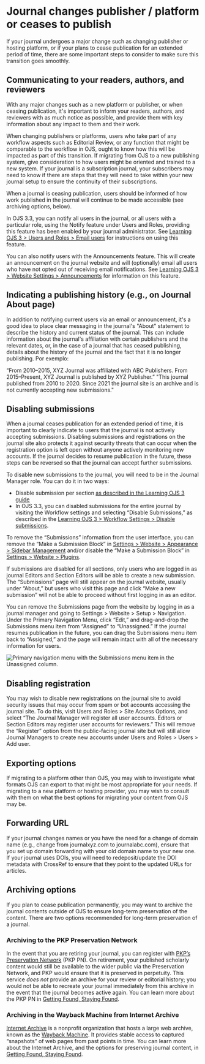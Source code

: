 # Journal changes publisher / platform or ceases to publish

If your journal undergoes a major change such as changing publisher or hosting platform, or if your plans to cease publication for an extended period of time, there are some important steps to consider to make sure this transition goes smoothly.

## Communicating to your readers, authors, and reviewers

With any major changes such as a new platform or publisher, or when ceasing publication, it's important to inform your readers, authors, and reviewers with as much notice as possible, and provide them with key information about any impact to them and their work.

When changing publishers or platforms, users who take part of any workflow aspects such as Editorial Review, or any function that might be comparable to the workflow in OJS, ought to know how this will be impacted as part of this transition. If migrating from OJS to a new publishing system, give consideration to how users might be oriented and trained to a new system. If your journal is a subscription journal, your subscribers may need to know if there are steps that they will need to take within your new journal setup to ensure the continuity of their subscriptions.

When a journal is ceasing publication, users should be informed of how work published in the journal will continue to be made accessible (see archiving options, below).

In OJS 3.3, you can notify all users in the journal, or all users with a particular role, using the Notify feature under Users and Roles, providing this feature has been enabled by your journal administrator. See [Learning OJS 3 > Users and Roles > Email users](/learning-ojs/en/users-and-roles#email-users) for instructions on using this feature.

You can also notify users with the Announcements feature. This will create an announcement on the journal website and will (optionally) email all users who have not opted out of receiving email notifications. See [Learning OJS 3 > Website Settings > Announcements](/learning-ojs/en/settings-website#announcements) for information on this feature.

## Indicating a publishing history (e.g., on Journal About page)
In addition to notifying current users via an email or announcement, it's a good idea to place clear messaging in the journal's "About" statement to describe the history and current status of the journal. This can include information about the journal's affiliation with certain publishers and the relevant dates, or, in the case of a journal that has ceased publishing, details about the history of the journal and the fact that it is no longer publishing. Por exemplo:

“From 2010–2015, XYZ Journal was affiliated with ABC Publishers. From 2015–Present, XYZ Journal is published by XYZ Publisher.” "This journal published from 2010 to 2020. Since 2021 the journal site is an archive and is not currently accepting new submissions."

## Disabling submissions

When a journal ceases publication for an extended period of time, it is important to clearly indicate to users that the journal is not actively accepting submissions. Disabling submissions and registrations on the journal site also protects it against security threats that can occur when the registration option is left open without anyone actively monitoring new accounts. If the journal decides to resume publication in the future, these steps can be reversed so that the journal can accept further submissions.

To disable new submissions to the journal, you will need to be in the Journal Manager role. You can do it in two ways:

- Disable submission per section [as described in the Learning OJS 3 guide](/learning-ojs/en/journal-setup#create-section)
- In OJS 3.3, you can disabled submissions for the entire journal by visiting the Workflow settings and selecting “Disable Submissions,” as described in the [Learning OJS 3 > Workflow Settings > Disable submissions](/learning-ojs/en/settings-workflow#disable-submissions).

To remove the “Submissions” information from the user interface, you can remove the “Make a Submission Block” in [Settings > Website > Appearance > Sidebar Management](/learning-ojs/en/settings-website#appearance) and/or disable the “Make a Submission Block” in [Settings > Website > Plugins](/learning-ojs/en/settings-website#installed-plugins).

If submissions are disabled for all sections, only users who are logged in as journal Editors and Section Editors will be able to create a new submission. The “Submissions” page will still appear on the journal website, usually under “About,” but users who visit this page and click “Make a new submission” will not be able to proceed without first logging in as an editor.

You can remove the Submissions page from the website by logging in as a journal manager and going to Settings > Website > Setup > Navigation. Under the Primary Navigation Menu, click “Edit,” and drag-and-drop the Submissions menu item from “Assigned” to “Unassigned.” If the journal resumes publication in the future, you can drag the Submissions menu item back to “Assigned,” and the page will remain intact with all of the necessary information for users.

![Primary navigation menu with the Submissions menu item in the Unassigned column.](./assets/journal-policies-nav-menu-unassign-submissions.png)

## Disabling registration

You may wish to disable new registrations on the journal site to avoid security issues that may occur from spam or bot accounts accessing the journal site. To do this, visit Users and Roles > Site Access Options, and select “The Journal Manager will register all user accounts. Editors or Section Editors may register user accounts for reviewers.” This will remove the “Register” option from the public-facing journal site but will still allow Journal Managers to create new accounts under Users and Roles > Users > Add user.

## Exporting options

If migrating to a platform other than OJS, you may wish to investigate what formats OJS can export to that might be most appropriate for your needs. If migrating to a new platform or hosting provider, you may wish to consult with them on what the best options for migrating your content from OJS may be.

## Forwarding URL

If your journal changes names or you have the need for a change of domain name (e.g., change from journalxyz.com to journalabc.com), ensure that you set up domain forwarding with your old domain name to your new one. If your journal uses DOIs, you will need to redeposit/update the DOI metadata with CrossRef to ensure that they point to the updated URLs for articles.

## Archiving options

If you plan to cease publication permanently, you may want to archive the journal contents outside of OJS to ensure long-term preservation of the content. There are two options recommended for long-term preservation of a journal.

### Archiving to the PKP Preservation Network

In the event that you are retiring your journal, you can register with [PKP’s Preservation Network](https://pkp.sfu.ca/pkp-lockss/) (PKP PN). On retirement, your published scholarly content would still be available to the wider public via the Preservation Network, and PKP would ensure that it is preserved in perpetuity. This service *does not* provide an archive for your review or editorial history; you would not be able to recreate your journal immediately from this archive in the event that the journal becomes active again. You can learn more about the PKP PN in [Getting Found, Staying Found](/getting-found-staying-found/en/getting-found-staying-found#public-knowledge-project-preservation-network-pkp-pn).

### Archiving in the Wayback Machine from Internet Archive

[Internet Archive](https://archive.org/) is a nonprofit organization that hosts a large web archive, known as the [Wayback Machine](https://archive.org/web/). It provides stable access to captured “snapshots” of web pages from past points in time. You can learn more about the Internet Archive, and the options for preserving journal content, in [Getting Found, Staying Found](/getting-found-staying-found/en/getting-found-staying-found#digital-preservation).
